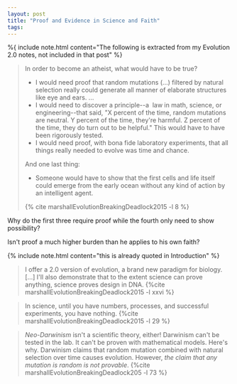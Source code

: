 ```yaml
---
layout: post
title: "Proof and Evidence in Science and Faith"
tags:
---
```


%{ include note.html content="The following is extracted from my Evolution 2.0 notes, not included in that post" %}

> In order to become an atheist, what would have to be true?
>
> - I would need proof that random mutations (...) filtered by natural selection really could generate all manner of elaborate structures like eye and ears. ...
> - I would need to discover a principle--a  law in math, science, or engineering--that said, "X percent of the time, random mutations are neutral. Y percent of the time, they're harmful. Z percent of the time, they do turn out to be helpful." This would have to have been rigorously tested.
> - I would need proof, with bona fide laboratory experiments, that all things really needed to evolve was time and chance.
>
> And one last thing:
>
> - Someone would have to show that the first cells and life itself could emerge from the early ocean without any kind of action by an intelligent agent.
>
> {% cite marshallEvolutionBreakingDeadlock2015 -l 8 %}

Why do the first three require proof while the fourth only need to show possibility?

Isn't proof a much higher burden than he applies to his own faith?

{% include note.html content="this is already quoted in Introduction" %}

> I offer a 2.0 version of evolution, a brand new paradigm for biology. \[...] I'll also demonstrate that to the extent science can prove anything, science proves design in DNA. {%cite marshallEvolutionBreakingDeadlock2015 -l xxvi %}

> In science, until you have numbers, processes, and successful experiments, you have nothing. {%cite marshallEvolutionBreakingDeadlock2015 -l 29 %}

> *Neo-Darwinism* isn't a scientific theory, either! Darwinism can't be tested in the lab. It can't be proven with mathematical models. Here's why. Darwinism claims that random mutation combined with natural selection over time causes evolution. However, *the claim that any mutation is random is not provable*. {%cite marshallEvolutionBreakingDeadlock205 -l 73 %}
